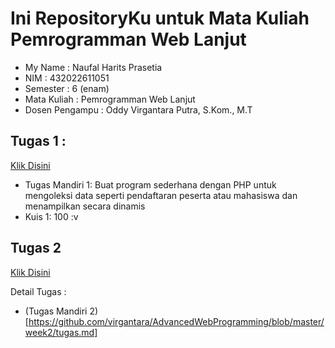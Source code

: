 <!-- @format -->

# Ini RepositoryKu untuk Mata Kuliah Pemrogramman Web Lanjut

- My Name : Naufal Harits Prasetia
- NIM : 432022611051
- Semester : 6 (enam)
- Mata Kuliah : Pemrogramman Web Lanjut
- Dosen Pengampu : Oddy Virgantara Putra, S.Kom., M.T

## Tugas 1 :

[Klik Disini](tugas1/)

- Tugas Mandiri 1: Buat program sederhana dengan PHP untuk mengoleksi data seperti pendaftaran peserta atau mahasiswa dan menampilkan secara dinamis
- Kuis 1: 100 :v

## Tugas 2

[Klik Disini](tugas2/)

Detail Tugas :

- (Tugas Mandiri 2)[https://github.com/virgantara/AdvancedWebProgramming/blob/master/week2/tugas.md]
